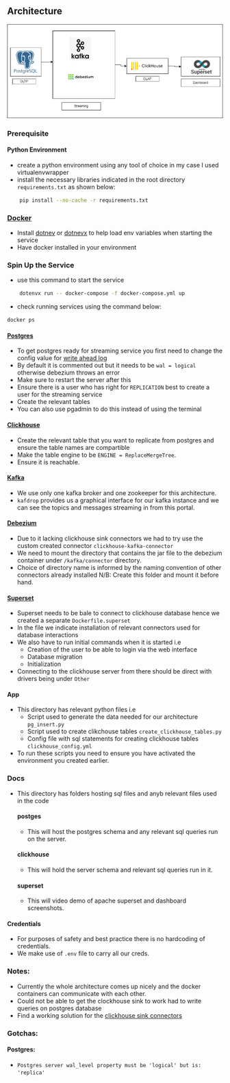 ## Architecture
 <code><img src="https://github.com/nyawanga/streaming-architecture/blob/main/docs/streaming.drawio.png?raw=true"/></code>

### Prerequisite
#### Python Environment
- create a python environment  using any tool of choice in my case I used virtualenvwrapper
- install the necessary libraries indicated in the root directory `requirements.txt` as shown below:
```bash
    pip install --no-cache -r requirements.txt
```

### [Docker](https://www.docker.com/)
- Install [dotnev](https://www.npmjs.com/package/dotenv) or [dotnevx](https://dotenvx.com/) to help load env variables when starting the service
- Have docker installed in your environment

### Spin Up the Service
- use this command to start the service
```bash
    dotenvx run -- docker-compose -f docker-compose.yml up
```
- check running services using the command below:
```bash
docker ps
```

#### [Postgres](https://www.postgresql.org/)
- To get postgres ready for streaming service you first need to change the config value for [write ahead log](https://www.postgresql.org/docs/current/wal-intro.html)
- By default it is commented out but it needs to be `wal = logical` otherwise debezium throws an error
- Make sure to restart the server after this
- Ensure there is a user who has right for `REPLICATION` best to create a user for the streaming service
- Create the relevant tables
- You can also use pgadmin to do this instead of using the terminal

#### [Clickhouse](https://clickhouse.com/)
- Create the relevant table that you want to replicate from postgres and ensure the table names are compartible
- Make the table engine to be `ENGINE = ReplaceMergeTree`.
- Ensure it is reachable.

#### [Kafka](https://kafka.apache.org)
- We use only one kafka broker and one zookeeper for this architecture.
- `kafdrop` provides us a graphical interface for our kafka instance and we can see the topics and messages streaming in from this portal.

#### [Debezium](https://debezium.io/)
- Due to it lacking clickhouse sink connectors we had to try use the custom created connector `clickhouse-kafka-connector`
- We need to mount the directory that contains the jar file to the debezium container under `/kafka/connector` directory.
- Choice of directory name is informed by the naming convention of other connectors already installed
N/B: Create this folder and mount it before hand.

#### [Superset](https://superset.apache.org)
- Superset needs to be bale to connect to clickhouse database hence we created a separate `Dockerfile.superset`
- In the file we indicate installation of relevant connectors used for database interactions
- We also have to run initial commands when it is started i.e 
    - Creation of the user to be able to login via the web interface
    - Database migration
    - Initialization
- Connecting to the clickhouse server from there should be direct with drivers being under `Other`

#### App
- This directory has relevant python files i.e 
    - Script used to generate the data needed for our architecture `pg_insert.py`
    - Script used to create clikchouse tables `create_clickhouse_tables.py`
    - Config file with sql statements for creating clickhouse tables `clickhouse_config.yml`
- To run these scripts you need to ensure you have activated the environment you created earlier.

### Docs
- This directory has folders hosting sql files and anyb relevant files used in the code
    #### postges
    - This will host the postgres schema and any relevant sql queries run on the server.

    #### clickhouse 
    - This will hold the server schema and relevant sql queries run in it.

    #### superset
    - This will video demo of apache superset and dashboard screenshots.

#### Credentials
- For purposes of safety and best practice there is no hardcoding of credentials.
- We make use of `.env` file to carry all our creds.

### Notes:
- Currently the whole architecture comes up nicely and the docker containers can communicate with each other.
- Could not be able to get the clockhouse sink to work had to write queries on postgres database
- Find a working solution for the [clickhouse sink connectors](https://github.com/ClickHouse/clickhouse-kafka-connect)


### Gotchas:

#### Postgres:
- `Postgres server wal_level property must be 'logical' but is: 'replica'`
